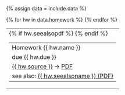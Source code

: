 {% assign data = include.data %}
<table class="asst-table">
{% for hw in data.homework %}
<tr>
	<td>
		<table class="inner">
		  <tr>
            <td>Homework {{ hw.name }}</td>
		  </tr>
		  <tr>
            <td>due {{ hw.due }}</td>
		  </tr>
		  <tr>
            <td><a href="{{ data.home }}/{{ hw.source }}">{{ hw.source }}</a> -> <a href="{{ data.home }}/{{ hw.blank }}">PDF</a></td>
		  </tr>
		  {% if hw.seealsopdf %}
			  <tr>
                <td>see also: <a href="{{ hw.seealsopdf }}">{{ hw.seealsoname }} (PDF)</a></td>
			  </tr>
		  {% endif %}
		</table>
	</td>
</tr>
{% endfor %}
</table>
